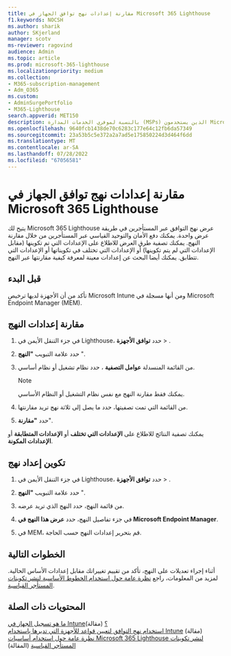 ```yaml
---
title: مقارنة إعدادات نهج توافق الجهاز في Microsoft 365 Lighthouse
f1.keywords: NOCSH
ms.author: sharik
author: SKjerland
manager: scotv
ms-reviewer: ragovind
audience: Admin
ms.topic: article
ms.prod: microsoft-365-lighthouse
ms.localizationpriority: medium
ms.collection:
- M365-subscription-management
- Adm_O365
ms.custom:
- AdminSurgePortfolio
- M365-Lighthouse
search.appverid: MET150
description: بالنسبة لموفري الخدمات المدارة (MSPs) الذين يستخدمون Microsoft 365 Lighthouse، تعرف على كيفية مقارنة إعدادات نهج توافق الجهاز.
ms.openlocfilehash: 9640fcb1438de70c6283c177e64c12fb6da57349
ms.sourcegitcommit: 23a53b5c5e372a2a7ad5e175850224d3d464f6dd
ms.translationtype: MT
ms.contentlocale: ar-SA
ms.lasthandoff: 07/28/2022
ms.locfileid: "67056581"
---
```

# <a name="compare-device-compliance-policy-settings-in-microsoft-365-lighthouse"></a>مقارنة إعدادات نهج توافق الجهاز في Microsoft 365 Lighthouse

يتيح لك Microsoft 365 Lighthouse عرض نهج التوافق عبر المستأجرين في طريقة عرض واحدة. يمكنك دفع الأمان والتوحيد القياسي عبر المستأجرين من خلال مقارنة النهج. يمكنك تصفية طرق العرض للاطلاع على الإعدادات التي تم تكوينها (مقابل الإعدادات التي لم يتم تكوينها) أو الإعدادات التي تختلف في تكويناتها أو الإعدادات التي تتطابق. يمكنك أيضا البحث عن إعدادات معينة لمعرفة كيفية مقارنتها عبر النهج.

## <a name="before-you-begin"></a>قبل البدء

تأكد من أن الأجهزة لديها ترخيص Microsoft Intune ومن أنها مسجلة في Microsoft Endpoint Manager (MEM).

## <a name="compare-policy-settings"></a>مقارنة إعدادات النهج

1. في جزء التنقل الأيمن في Lighthouse، حدد **توافق الأجهزة** > .

2. حدد علامة التبويب **"النهج** ".

3. من القائمة المنسدلة **عوامل التصفية** ، حدد نظام تشغيل أو نظام أساسي.

   > [!NOTE]
   > يمكنك فقط مقارنة النهج مع نفس نظام التشغيل أو النظام الأساسي.

4. من القائمة التي تمت تصفيتها، حدد ما يصل إلى ثلاثة نهج تريد مقارنتها.

5. حدد **"مقارنة**".

يمكنك تصفية النتائج للاطلاع على **الإعدادات التي تختلف** أو **الإعدادات المتطابقة** أو **الإعدادات المكونة**.

## <a name="configure-a-policy-setting"></a>تكوين إعداد نهج

1. في جزء التنقل الأيمن في Lighthouse، حدد **توافق الأجهزة** > .

2. حدد علامة التبويب **"النهج** ".

3. من قائمة النهج، حدد النهج الذي تريد عرضه.

4. في جزء تفاصيل النهج، حدد **عرض هذا النهج في Microsoft Endpoint Manager**.

5. في MEM، قم بتحرير إعدادات النهج حسب الحاجة.

## <a name="next-steps"></a>الخطوات التالية

أثناء إجراء تعديلات على النهج، تأكد من تقييم تغييراتك مقابل إعدادات الأساس الحالية. لمزيد من المعلومات، راجع [نظرة عامة حول استخدام الخطوط الأساسية لنشر تكوينات المستأجر القياسية](m365-lighthouse-deploy-standard-tenant-configurations-overview.md).

## <a name="related-content"></a>المحتويات ذات الصلة

[ما هو تسجيل الجهاز في Intune؟](/mem/intune/enrollment/device-enrollment) (مقالة)  
[استخدام نهج التوافق لتعيين قواعد للأجهزة التي تديرها باستخدام Intune](/mem/intune/protect/device-compliance-get-started) (مقالة)  
[نظرة عامة حول استخدام أساسيات Microsoft 365 Lighthouse لنشر تكوينات المستأجر القياسية](m365-lighthouse-deploy-standard-tenant-configurations-overview.md) (المقالة)
